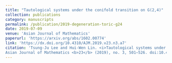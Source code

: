 ```yaml
---
title: "Tautological systems under the conifold transition on G(2,4)"
collection: publications
category: manuscripts
permalink: /publication/2019-degeneration-toric-g24
date: 2019-07-09
venue: 'Asian Journal of Mathematics'
paperurl: 'https://arxiv.org/abs/1602.00774'
link: 'https://dx.doi.org/10.4310/AJM.2019.v23.n3.a7'
citation: 'Tsung-Ju Lee and Hui-Wen Lin. <i>Tautological systems under the conifold transition on G(2,4)</i>. 
Asian Journal of Mathematics <b>23</b> (2019), no. 3, 501–526. doi:10.4310/AJM.2019.v23.n3.a7'
---
```

